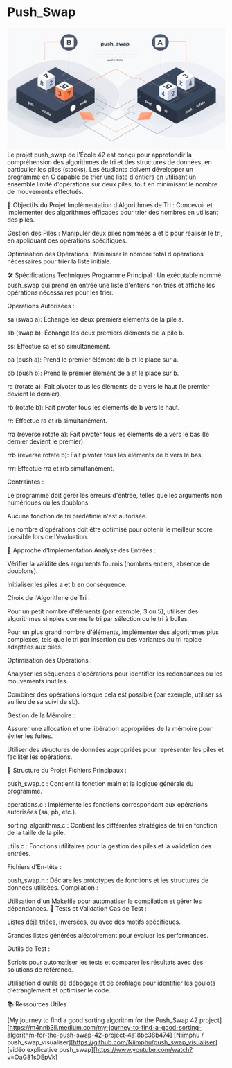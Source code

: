 # Push_Swap
![illustration pushswap](./picture.png)
Le projet push_swap de l'École 42 est conçu pour approfondir la compréhension des algorithmes de tri et des structures de données, en particulier les piles (stacks). Les étudiants doivent développer un programme en C capable de trier une liste d'entiers en utilisant un ensemble limité d'opérations sur deux piles, tout en minimisant le nombre de mouvements effectués.

🎯 Objectifs du Projet
Implémentation d'Algorithmes de Tri : Concevoir et implémenter des algorithmes efficaces pour trier des nombres en utilisant des piles.

Gestion des Piles : Manipuler deux piles nommées a et b pour réaliser le tri, en appliquant des opérations spécifiques.

Optimisation des Opérations : Minimiser le nombre total d'opérations nécessaires pour trier la liste initiale.

🛠️ Spécifications Techniques
Programme Principal : Un exécutable nommé push_swap qui prend en entrée une liste d'entiers non triés et affiche les opérations nécessaires pour les trier.

Opérations Autorisées :

sa (swap a): Échange les deux premiers éléments de la pile a.

sb (swap b): Échange les deux premiers éléments de la pile b.

ss: Effectue sa et sb simultanément.

pa (push a): Prend le premier élément de b et le place sur a.

pb (push b): Prend le premier élément de a et le place sur b.

ra (rotate a): Fait pivoter tous les éléments de a vers le haut (le premier devient le dernier).

rb (rotate b): Fait pivoter tous les éléments de b vers le haut.

rr: Effectue ra et rb simultanément.

rra (reverse rotate a): Fait pivoter tous les éléments de a vers le bas (le dernier devient le premier).

rrb (reverse rotate b): Fait pivoter tous les éléments de b vers le bas.

rrr: Effectue rra et rrb simultanément.

Contraintes :

Le programme doit gérer les erreurs d'entrée, telles que les arguments non numériques ou les doublons.

Aucune fonction de tri prédéfinie n'est autorisée.

Le nombre d'opérations doit être optimisé pour obtenir le meilleur score possible lors de l'évaluation.

🔧 Approche d'Implémentation
Analyse des Entrées :

Vérifier la validité des arguments fournis (nombres entiers, absence de doublons).

Initialiser les piles a et b en conséquence.

Choix de l'Algorithme de Tri :

Pour un petit nombre d'éléments (par exemple, 3 ou 5), utiliser des algorithmes simples comme le tri par sélection ou le tri à bulles.

Pour un plus grand nombre d'éléments, implémenter des algorithmes plus complexes, tels que le tri par insertion ou des variantes du tri rapide adaptées aux piles.

Optimisation des Opérations :

Analyser les séquences d'opérations pour identifier les redondances ou les mouvements inutiles.

Combiner des opérations lorsque cela est possible (par exemple, utiliser ss au lieu de sa suivi de sb).

Gestion de la Mémoire :

Assurer une allocation et une libération appropriées de la mémoire pour éviter les fuites.

Utiliser des structures de données appropriées pour représenter les piles et faciliter les opérations.

📂 Structure du Projet
Fichiers Principaux :

push_swap.c : Contient la fonction main et la logique générale du programme.

operations.c : Implémente les fonctions correspondant aux opérations autorisées (sa, pb, etc.).

sorting_algorithms.c : Contient les différentes stratégies de tri en fonction de la taille de la pile.

utils.c : Fonctions utilitaires pour la gestion des piles et la validation des entrées.

Fichiers d'En-tête :

push_swap.h : Déclare les prototypes de fonctions et les structures de données utilisées.
Compilation :

Utilisation d'un Makefile pour automatiser la compilation et gérer les dépendances.
🧪 Tests et Validation
Cas de Test :

Listes déjà triées, inversées, ou avec des motifs spécifiques.

Grandes listes générées aléatoirement pour évaluer les performances.

Outils de Test :

Scripts pour automatiser les tests et comparer les résultats avec des solutions de référence.

Utilisation d'outils de débogage et de profilage pour identifier les goulots d'étranglement et optimiser le code.

📚 Ressources Utiles

[My journey to find a good sorting algorithm for the Push_Swap 42 project][https://m4nnb3ll.medium.com/my-journey-to-find-a-good-sorting-algorithm-for-the-push-swap-42-project-4a18bc38b474]
[Niimphu / push_swap_visualiser][https://github.com/Niimphu/push_swap_visualiser]
[vidéo explicative push_swap][https://www.youtube.com/watch?v=OaG81sDEpVk]